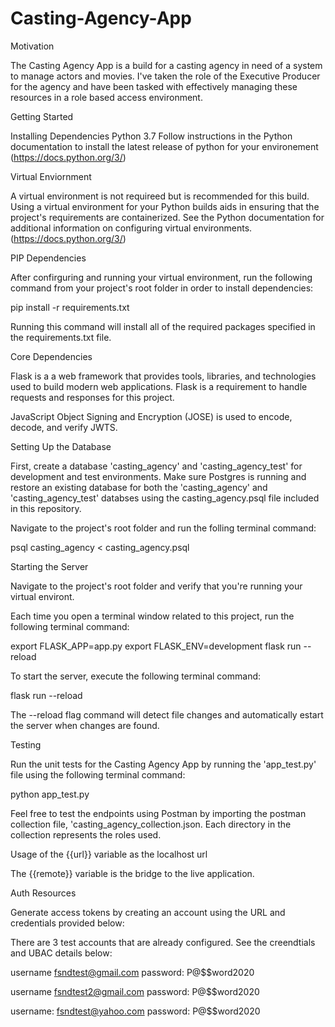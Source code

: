# Casting-Agency-App

Motivation


The Casting Agency App is a build for a casting agency in need of a system to manage actors and movies. I've taken the role of the Executive Producer for the agency and have been tasked with effectively managing these resources in a role based access environment.

Getting Started


Installing Dependencies
Python 3.7
Follow instructions in the Python documentation to install the latest release of python for your environement (https://docs.python.org/3/)

Virtual Enviornment


A virtual environment is not requireed but is recommended for this build. Using a virtual environment for your Python builds aids in ensuring that the project's requirements are containerized. See the Python documentation for additional information on configuring virtual environments. (https://docs.python.org/3/)

PIP Dependencies


After confirguring and running your virtual environment, run the following command from your project's root folder in order to install dependencies:

pip install -r requirements.txt

Running this command will install all of the required packages specified in the requirements.txt file.

Core Dependencies


Flask is a a web framework that provides tools, libraries, and technologies used to build modern web applications. Flask is a requirement to handle requests and responses for this project.

JavaScript Object Signing and Encryption (JOSE) is used to encode, decode, and verify JWTS.

Setting Up the Database


First, create a database 'casting_agency' and 'casting_agency_test' for development and test environments. Make sure Postgres is running and restore an existing database for both the 'casting_agency' and 'casting_agency_test' databses using the casting_agency.psql file included in this repository. 

Navigate to the project's root folder and run the folling terminal command:

psql casting_agency < casting_agency.psql

Starting the Server


Navigate to the project's root folder and verify that you're running your virtual environt. 

Each time you open a terminal window related to this project, run the following terminal command:

export FLASK_APP=app.py
export FLASK_ENV=development
flask run --reload

To start the server, execute the following terminal command:

flask run --reload

The --reload flag command will detect file changes and automatically estart the server when changes are found.

Testing


Run the unit tests for the Casting Agency App by running the 'app_test.py' file using the following terminal command: 

python app_test.py

Feel free to test the endpoints using Postman by importing the postman collection file, 'casting_agency_collection.json. Each directory in the collection represents the roles used. 

Usage of the {{url}} variable as the localhost url


The {{remote}} variable is the bridge to the live application.

Auth Resources


Generate access tokens by creating an account using the URL and credentials provided below: 

There are 3 test accounts that are already configured. See the creendtials and UBAC details below: 

username fsndtest@gmail.com
password: P@$$word2020

username fsndtest2@gmail.com
password: P@$$word2020

username: fsndtest@yahoo.com
password:  P@$$word2020
